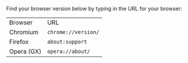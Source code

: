 Find your browser version below by typing in the URL for your browser:

<table>
<tr>
 <td> Browser
 <td> URL
<tr>
 <td> Chromium
 <td> <code>chrome://version/</code>
<tr>
 <td> Firefox
 <td> <code>about:support</code>
<tr>
 <td> Opera (GX)
 <td> <code>opera://about/</code>
</table>
